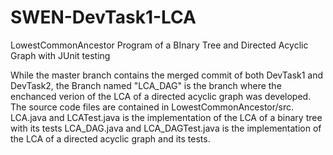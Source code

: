 # SWEN-DevTask1-LCA
LowestCommonAncestor Program of a BInary Tree and Directed Acyclic Graph with JUnit testing

While the master branch contains the merged commit of both DevTask1 and DevTask2, the Branch named "LCA_DAG" is the branch
where the enchanced verion of the LCA of a directed acyclic graph was developed.
The source code files are contained in LowestCommonAncestor/src.
LCA.java and LCATest.java is the implementation of the LCA of a binary tree with its tests
LCA_DAG.java and LCA_DAGTest.java is the implementation of the LCA of a directed acyclic graph and its tests.
